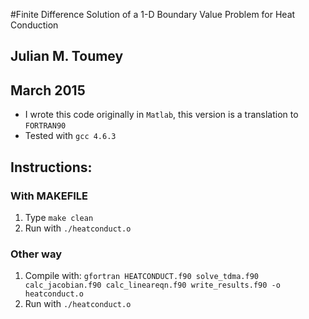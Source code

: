#Finite Difference Solution of a 1-D Boundary Value Problem for Heat Conduction
## Julian M. Toumey
## March 2015
* I wrote this code originally in `Matlab`, this version is a translation to `FORTRAN90`
* Tested with `gcc 4.6.3`

## Instructions:
### With MAKEFILE
1. Type `make clean`
2. Run with `./heatconduct.o`


### Other way
1. Compile with: `gfortran HEATCONDUCT.f90 solve_tdma.f90 calc_jacobian.f90 calc_lineareqn.f90 write_results.f90 -o heatconduct.o`
2. Run with `./heatconduct.o`
